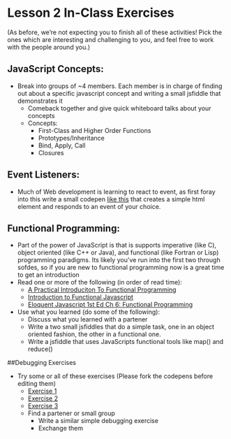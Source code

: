 # Lesson 2 In-Class Exercises
(As before, we’re not expecting you to finish all of these activities! Pick the ones which are interesting and challenging to you, and feel free to work with the people around you.)

## JavaScript Concepts:
- Break into groups of ~4 members. Each member is in charge of finding out about a specific javascript concept and writing a small jsfiddle that demonstrates it
  - Comeback together and give quick whiteboard talks about your concepts
  - Concepts:
    - First-Class and Higher Order Functions
    - Prototypes/Inheritance
	- Bind, Apply, Call
    - Closures

## Event Listeners:
- Much of Web development is learning to react to event, as first foray into this write a small codepen [like this](http://codepen.io/jagreene/pen/pjMRvb) that creates a simple html element and responds to an event of your choice.

## Functional Programming:
- Part of the power of JavaScript is that is supports imperative (like C), object oriented (like C++ or Java), and functional (like Fortran or Lisp) programming paradigms. Its likely you've run into the first two through sofdes, so if you are new to functional programming now is a great time to get an introduction
- Read one or more of the following (in order of read time):
  - [A Practical Introduciton To Functional Programming](https://medium.com/@riteshkeswani/a-practical-introduction-to-functional-programming-javascript-ba5bee2369c2#.z4n0g8oew)
  - [Introduction to Functional Javascript](https://medium.com/functional-javascript/introduction-to-functional-javascript-45a9dca6c64a#.nq16t3bdp)
  - [Eloquent Javascript 1st Ed Ch 6: Functional Programming](http://eloquentjavascript.net/1st_edition/chapter6.html)
- Use what you learned (do some of the following):
  - Discuss what you learned with a partener
  - Write a two small jsfiddles that do a simple task, one in an object oriented fashion, the other in a functional one.
  - Write a jsfiddle that uses JavaScripts functional tools like map() and reduce()

##Debugging Exercises
- Try some or all of these exercises (Please fork the codepens before editing them)
  - [Exercise 1](http://codepen.io/jagreene/pen/BoXGZa)
  - [Exercise 2](http://codepen.io/jagreene/pen/LGypLx)
  - [Exercise 3](http://codepen.io/jagreene/pen/LGypLx)
  - Find a partener or small group
	- Write a similar simple debugging exercise
	- Exchange them
